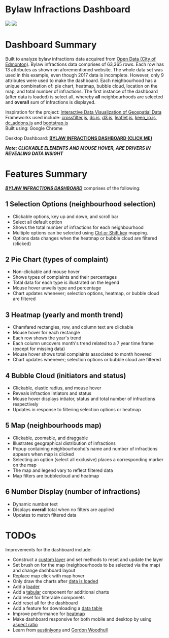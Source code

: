 # Bylaw Infractions Dashboard
![](bylaw_infractions.gif)
![](responsive.gif)

# Dashboard Summary
Built to analyze bylaw infractions data acquired from [Open Data (City of Edmonton)](https://data.edmonton.ca/Community-Services/Bylaw-Infractions/xgwu-c37w). Bylaw infractions data comprises of 63,365 rows. Each row has 13 attributes as shown on aforementioned website. The whole data set was used in this example, even though 2017 data is incomplete. However, only 9 attributes were used to make the dashboard. Each neighbourhood has a unique combination of: pie chart, heatmap, bubble cloud, location on the map, and total number of infractions. The first instance of the dashboard (after data is loaded) is select all, whereby **all** neighbourhoods are selected and **overall** sum of infractions is displayed.

Inspiration for the project: [Interactive Data Visualization of Geospatial Data](http://adilmoujahid.com/posts/2016/08/interactive-data-visualization-geospatial-d3-dc-leaflet-python/)<br>
Frameworks used include: [crossfilter.js](http://square.github.io/crossfilter/), [dc.js](https://dc-js.github.io/dc.js/), [d3.js](https://d3js.org/), [leaflet.js](http://leafletjs.com/), [keen_io.js](https://keen.github.io/dashboards/), [dc_addons.js](https://github.com/Intellipharm/dc-addons) and [bootstrap.js](https://getbootstrap.com/docs/3.3/javascript/)<br>
Built using: Google Chrome

Desktop Dashboard: [**BYLAW INFRACTIONS DASHBOARD (CLICK ME)**](https://mikelotis.github.io/Edmonton-Bylaw-Infractions/)

***Note: CLICKABLE ELEMENTS AND MOUSE HOVER, ARE DRIVERS IN REVEALING DATA INSIGHT***

# Features Summary
 [***BYLAW INFRACTIONS DASHBOARD***](https://mikelotis.github.io/Edmonton-Bylaw-Infractions/) comprises of the following:
## 1 Selection Options (neighbourhood selection)
* Clickable options, key up and down, and scroll bar
* Select all default option
* Shows the total number of infractions for each neighbourhood
* Multiple options can be selected using [Ctrl or Shift key](https://www.discoverskills.com/select-multiple-files-ctrl-shift-keys/) mapping.
* Options data changes when the heatmap or bubble cloud are filtered (clicked)
## 2 Pie Chart (types of complaint)
* Non-clickable and mouse hover
* Shows types of complaints and their percentages
* Total data for each type is illustrated on the legend
* Mouse hover unveils type and percentage
* Chart updates whenever; selection options, heatmap, or bubble cloud are filtered 
## 3 Heatmap (yearly and month trend)
* Chamfared rectangles, row, and column text are clickable 
* Mouse hover for each rectangle
* Each row shows the year's trend 
* Each column uncovers month's trend related to a 7 year time frame (except for missing data)
* Mouse hover shows total complaints associated to month hovered
* Chart updates whenever; selection options or bubble cloud are filtered
## 4 Bubble Cloud (initiators and status)
* Clickable, elastic radius, and mouse hover
* Reveals infraction intiators and status 
* Mouse hover displays intiator, status and total number of infractions respectively
* Updates in response to filtering selection options or heatmap
## 5 Map (neighbourhoods map)
* Clickable, zoomable, and draggable
* Illustrates geographical distribution of infractions 
* Popup containing neighbourhoohd's name and number of infractions appears when map is clicked
* Selecting an option (select all exclusive) places a corresponding marker on the map
* The map and legend vary to reflect filtered data 
* Map filters are bubblecloud and heatmap 
## 6 Number Display (number of infractions)
* Dynamic number text
* Displays **overall** total when no filters are applied
* Updates to match filtered data
# TODOs
Improvements for the dashboard include:
* Construct a [custom layer](http://leafletjs.com/examples/extending/extending-2-layers.html) and set methods to reset and update the layer
* Set brush on for the map (neighbourhoods to be selected via the map) and change dashboard layout
* Replace map click with map hover
* Only draw the charts after [data is loaded](http://adilmoujahid.com/posts/2016/08/interactive-data-visualization-geospatial-d3-dc-leaflet-python/)
* Add a [loader](https://www.w3schools.com/howto/howto_css_loader.asp)
* Add a [tabular](https://keen.github.io/dashboards/examples/connected-devices/) component for additional charts
* Add reset for filterable componets
* Add reset all for the dashboard
* Add a feature for downloading a [data table](http://dc-js.github.io/dc.js/examples/download-table.html)
* Improve performance for [heatmap](http://dc-js.github.io/dc.js/examples/heatmap-filtering.html)
* Make dashboard responsive for both mobile and desktop by using [aspect ratio](https://blog.webkid.io/responsive-chart-usability-d3/)
* Learn from [austinlyons](https://github.com/austinlyons/dcjs-leaflet-untappd) and [Gordon Woodhull](http://bl.ocks.org/gordonwoodhull/c506b130f17cd77a015b2b229ecb4f22)

